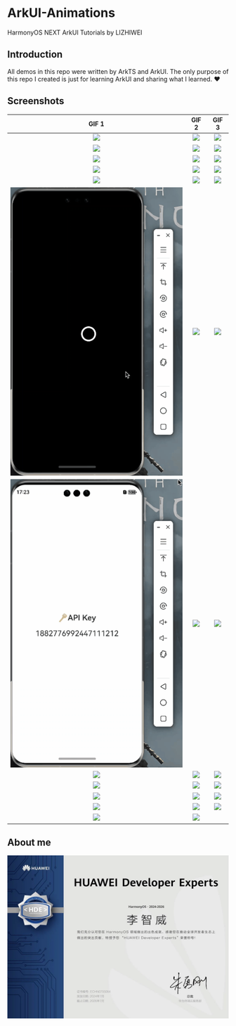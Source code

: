 # ArkUI-Animations

HarmonyOS NEXT ArkUI Tutorials by LIZHIWEI

## Introduction

All demos in this repo were written by ArkTS and ArkUI. The only purpose of this repo I created is just for learning ArkUI and sharing what I learned. ❤️

## Screenshots

| GIF 1 | GIF 2 | GIF 3 |
| :---: | :---: | :---: |
| ![](Gif/ButtonMenu.gif) | ![](Gif/ButtonStyle.gif) | ![](Gif/BuyButtonAnimation.gif) |
| ![](Gif/CheckmarkAnimation.gif) | ![](Gif/CircleProgress.gif) | ![](Gif/CustomAlert.gif) |
| ![](Gif/CustomButton.gif) | ![](Gif/CustomLoaderAnimation.gif) | ![](Gif/CustomTabBar.gif) |
| ![](Gif/CustomTextField.gif) | ![](Gif/DateText.gif) | ![](Gif/FavoriteButtonAnimation.gif) |
| ![](Gif/FlipCard.gif) | ![](Gif/HeartAnimation.gif) | ![](Gif/ImageScaleReplace.gif) |
| ![](Gif/LoadingAnimation.gif) | ![](Gif/MoodToday.gif) | ![](Gif/NeonText.gif) |
| ![](Gif/PrivacyText.gif) | ![](Gif/PullToRefresh.gif) | ![](Gif/RatingAnimation.gif) |
| ![](Gif/RotatingCard.gif) | ![](Gif/SaveLoadingButton.gif) | ![](Gif/ScaleAnimation.gif) |
| ![](Gif/ScrollViewAnimation.gif) | ![](Gif/SegmentedControl.gif) | ![](Gif/ShimmerEffect.gif) |
| ![](Gif/SplashScreen.gif) | ![](Gif/StackViewAnimation.gif) | ![](Gif/SymbolRotate.gif) |
| ![](Gif/TagsView.gif) | ![](Gif/TextAnyTransition.gif) | ![](Gif/TextBlurAnimation.gif) |
| ![](Gif/TextStyle.gif) | ![](Gif/TypingEffect.gif) |

## About me
![](img_hde.jpg)

